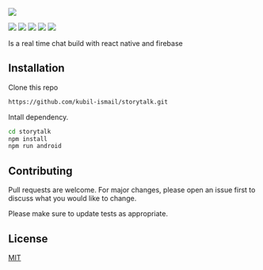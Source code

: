 
![](https://raw.githubusercontent.com/kubil-ismail/kuma_mobile/master/android/app/src/main/res/drawable/icon.png)


![](https://img.shields.io/github/stars/kubil-ismail/kuma_mobile)
![](https://img.shields.io/github/forks/kubil-ismail/kuma_mobile)
![](https://img.shields.io/github/tag/kubil-ismail/kuma_mobile)
![](https://img.shields.io/github/release/kubil-ismail/kuma_mobile)
![](https://img.shields.io/github/issues/kubil-ismail/kuma_mobile)

Is a real time chat build with react native and firebase

## Installation

Clone this repo

```bash
https://github.com/kubil-ismail/storytalk.git
```
Intall dependency.

```bash
cd storytalk
npm install
npm run android
```

## Contributing
Pull requests are welcome. For major changes, please open an issue first to discuss what you would like to change.

Please make sure to update tests as appropriate.

## License
[MIT](https://choosealicense.com/licenses/mit/)
